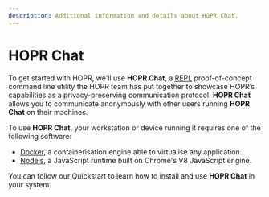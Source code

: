 ```yaml
---
description: Additional information and details about HOPR Chat.
---
```


# HOPR Chat

To get started with HOPR, we'll use **HOPR Chat**, a [REPL](https://en.wikipedia.org/wiki/Read%E2%80%93eval%E2%80%93print_loop) proof-of-concept command line utility the HOPR team has put together to showcase HOPR’s capabilities as a privacy-preserving communication protocol. **HOPR Chat** allows you to communicate anonymously with other users running **HOPR Chat** on their machines.

To use **HOPR Chat**, your workstation or device running it requires one of the following software:

* [Docker](https://www.docker.com/), a containerisation engine able to virtualise any application. 
* [Nodejs](https://nodejs.org/en/), a JavaScript runtime built on Chrome's V8 JavaScript engine.

You can follow our Quickstart to learn how to install and use **HOPR Chat** in your system.

